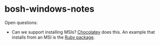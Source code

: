 # bosh-windows-notes

Open questions:
- Can we support installing MSIs? [Chocolatey](https://chocolatey.org) does
  this. An example that installs from an MSI is the [Ruby package](https://chocolatey.org/packages/ruby).
